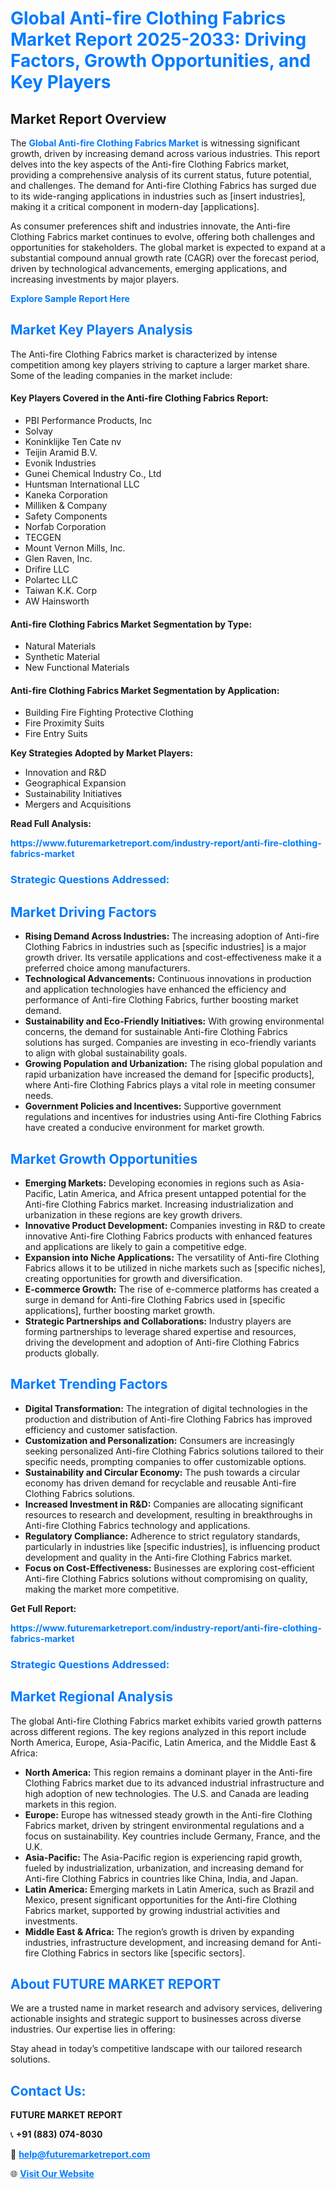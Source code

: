 <h1 style="color: #007BFF;">Global Anti-fire Clothing Fabrics Market Report 2025-2033: Driving Factors, Growth Opportunities, and Key Players</h1>

<section id="overview">
<h2>Market Report Overview</h2>
<p>The <a href="https://www.futuremarketreport.com/industry-report/anti-fire-clothing-fabrics-market" style="color: #007BFF; text-decoration: none;"><strong>Global Anti-fire Clothing Fabrics Market</strong></a> is witnessing significant growth, driven by increasing demand across various industries. This report delves into the key aspects of the Anti-fire Clothing Fabrics market, providing a comprehensive analysis of its current status, future potential, and challenges. The demand for Anti-fire Clothing Fabrics has surged due to its wide-ranging applications in industries such as [insert industries], making it a critical component in modern-day [applications].</p>
<p>As consumer preferences shift and industries innovate, the Anti-fire Clothing Fabrics market continues to evolve, offering both challenges and opportunities for stakeholders. The global market is expected to expand at a substantial compound annual growth rate (CAGR) over the forecast period, driven by technological advancements, emerging applications, and increasing investments by major players.</p>
</section>

<section id="overview">
<p><a href="https://www.futuremarketreport.com/request-sample/reportId=57953" style="color: #007BFF; text-decoration: none;"><strong>Explore Sample Report Here</strong></a></p>
</section>

<section id="key-players">
<h2 style="color: #007BFF;">Market Key Players Analysis</h2>
<p>The Anti-fire Clothing Fabrics market is characterized by intense competition among key players striving to capture a larger market share. Some of the leading companies in the market include:</p>
<h4>Key Players Covered in the Anti-fire Clothing Fabrics Report:</h4>
<ul><li>PBI Performance Products, Inc</li><li>Solvay</li><li>Koninklijke Ten Cate nv</li><li>Teijin Aramid B.V.</li><li>Evonik Industries</li><li>Gunei Chemical Industry Co., Ltd</li><li>Huntsman International LLC</li><li>Kaneka Corporation</li><li>Milliken &amp; Company</li><li>Safety Components</li><li>Norfab Corporation</li><li>TECGEN</li><li>Mount Vernon Mills, Inc.</li><li>Glen Raven, Inc.</li><li>Drifire LLC</li><li>Polartec LLC</li><li>Taiwan K.K. Corp</li><li>AW Hainsworth</li></ul>
<h4>Anti-fire Clothing Fabrics Market Segmentation by Type:</h4>
<ul><li>Natural Materials</li><li>Synthetic Material</li><li>New Functional Materials</li></ul>

<h4>Anti-fire Clothing Fabrics Market Segmentation by Application:</h4>
<ul><li>Building Fire Fighting Protective Clothing</li><li>Fire Proximity Suits</li><li>Fire Entry Suits</li></ul>
<p><strong>Key Strategies Adopted by Market Players:</strong></p>
<ul>
<li>Innovation and R&D</li>
<li>Geographical Expansion</li>
<li>Sustainability Initiatives</li>
<li>Mergers and Acquisitions</li>
</ul>
</section>

<section>
<p><strong>Read Full Analysis: </strong></p><a href="https://www.futuremarketreport.com/industry-report/anti-fire-clothing-fabrics-market" style="color: #007BFF; text-decoration: none;"><strong>https://www.futuremarketreport.com/industry-report/anti-fire-clothing-fabrics-market</strong></a>
<h3 style="color: #007BFF;">Strategic Questions Addressed:</h3>
</section>

<section id="driving-factors">
<h2 style="color: #007BFF;">Market Driving Factors</h2>
<ul>
<li><strong>Rising Demand Across Industries:</strong> The increasing adoption of Anti-fire Clothing Fabrics in industries such as [specific industries] is a major growth driver. Its versatile applications and cost-effectiveness make it a preferred choice among manufacturers.</li>
<li><strong>Technological Advancements:</strong> Continuous innovations in production and application technologies have enhanced the efficiency and performance of Anti-fire Clothing Fabrics, further boosting market demand.</li>
<li><strong>Sustainability and Eco-Friendly Initiatives:</strong> With growing environmental concerns, the demand for sustainable Anti-fire Clothing Fabrics solutions has surged. Companies are investing in eco-friendly variants to align with global sustainability goals.</li>
<li><strong>Growing Population and Urbanization:</strong> The rising global population and rapid urbanization have increased the demand for [specific products], where Anti-fire Clothing Fabrics plays a vital role in meeting consumer needs.</li>
<li><strong>Government Policies and Incentives:</strong> Supportive government regulations and incentives for industries using Anti-fire Clothing Fabrics have created a conducive environment for market growth.</li>
</ul>
</section>

<section id="growth-opportunities">
<h2 style="color: #007BFF;">Market Growth Opportunities</h2>
<ul>
<li><strong>Emerging Markets:</strong> Developing economies in regions such as Asia-Pacific, Latin America, and Africa present untapped potential for the Anti-fire Clothing Fabrics market. Increasing industrialization and urbanization in these regions are key growth drivers.</li>
<li><strong>Innovative Product Development:</strong> Companies investing in R&D to create innovative Anti-fire Clothing Fabrics products with enhanced features and applications are likely to gain a competitive edge.</li>
<li><strong>Expansion into Niche Applications:</strong> The versatility of Anti-fire Clothing Fabrics allows it to be utilized in niche markets such as [specific niches], creating opportunities for growth and diversification.</li>
<li><strong>E-commerce Growth:</strong> The rise of e-commerce platforms has created a surge in demand for Anti-fire Clothing Fabrics used in [specific applications], further boosting market growth.</li>
<li><strong>Strategic Partnerships and Collaborations:</strong> Industry players are forming partnerships to leverage shared expertise and resources, driving the development and adoption of Anti-fire Clothing Fabrics products globally.</li>
</ul>
</section>

<section id="trending-factors">
<h2 style="color: #007BFF;">Market Trending Factors</h2>
<ul>
<li><strong>Digital Transformation:</strong> The integration of digital technologies in the production and distribution of Anti-fire Clothing Fabrics has improved efficiency and customer satisfaction.</li>
<li><strong>Customization and Personalization:</strong> Consumers are increasingly seeking personalized Anti-fire Clothing Fabrics solutions tailored to their specific needs, prompting companies to offer customizable options.</li>
<li><strong>Sustainability and Circular Economy:</strong> The push towards a circular economy has driven demand for recyclable and reusable Anti-fire Clothing Fabrics solutions.</li>
<li><strong>Increased Investment in R&D:</strong> Companies are allocating significant resources to research and development, resulting in breakthroughs in Anti-fire Clothing Fabrics technology and applications.</li>
<li><strong>Regulatory Compliance:</strong> Adherence to strict regulatory standards, particularly in industries like [specific industries], is influencing product development and quality in the Anti-fire Clothing Fabrics market.</li>
<li><strong>Focus on Cost-Effectiveness:</strong> Businesses are exploring cost-efficient Anti-fire Clothing Fabrics solutions without compromising on quality, making the market more competitive.</li>
</ul>
</section>

<section>
<p><strong>Get Full Report: </strong></p><a href="https://www.futuremarketreport.com/industry-report/anti-fire-clothing-fabrics-market" style="color: #007BFF; text-decoration: none;"><strong>https://www.futuremarketreport.com/industry-report/anti-fire-clothing-fabrics-market</strong></a>
<h3 style="color: #007BFF;">Strategic Questions Addressed:</h3>
</section>


<section id="regional-analysis">
<h2 style="color: #007BFF;">Market Regional Analysis</h2>
<p>The global Anti-fire Clothing Fabrics market exhibits varied growth patterns across different regions. The key regions analyzed in this report include North America, Europe, Asia-Pacific, Latin America, and the Middle East & Africa:</p>
<ul>
<li><strong>North America:</strong> This region remains a dominant player in the Anti-fire Clothing Fabrics market due to its advanced industrial infrastructure and high adoption of new technologies. The U.S. and Canada are leading markets in this region.</li>
<li><strong>Europe:</strong> Europe has witnessed steady growth in the Anti-fire Clothing Fabrics market, driven by stringent environmental regulations and a focus on sustainability. Key countries include Germany, France, and the U.K.</li>
<li><strong>Asia-Pacific:</strong> The Asia-Pacific region is experiencing rapid growth, fueled by industrialization, urbanization, and increasing demand for Anti-fire Clothing Fabrics in countries like China, India, and Japan.</li>
<li><strong>Latin America:</strong> Emerging markets in Latin America, such as Brazil and Mexico, present significant opportunities for the Anti-fire Clothing Fabrics market, supported by growing industrial activities and investments.</li>
<li><strong>Middle East & Africa:</strong> The region’s growth is driven by expanding industries, infrastructure development, and increasing demand for Anti-fire Clothing Fabrics in sectors like [specific sectors].</li>
</ul>
</section>

<footer>
<h2 style="color: #007BFF;">About FUTURE MARKET REPORT</h2>
<p>We are a trusted name in market research and advisory services, delivering actionable insights and strategic support to businesses across diverse industries. Our expertise lies in offering:</p>

<p>Stay ahead in today’s competitive landscape with our tailored research solutions.</p>

<h2 style="color: #007BFF;">Contact Us:</h2>
<p><strong>FUTURE MARKET REPORT</strong></p>
<p>📞 <strong>+91 (883) 074-8030</strong></p>
<p>📧 <strong><a href="mailto:help@futuremarketreport.com" style="color: #007BFF;">help@futuremarketreport.com</a></strong></p>
<p>🌐 <strong><a href="https://www.futuremarketreport.com/" style="color: #007BFF;">Visit Our Website</a></strong></p>
</footer>